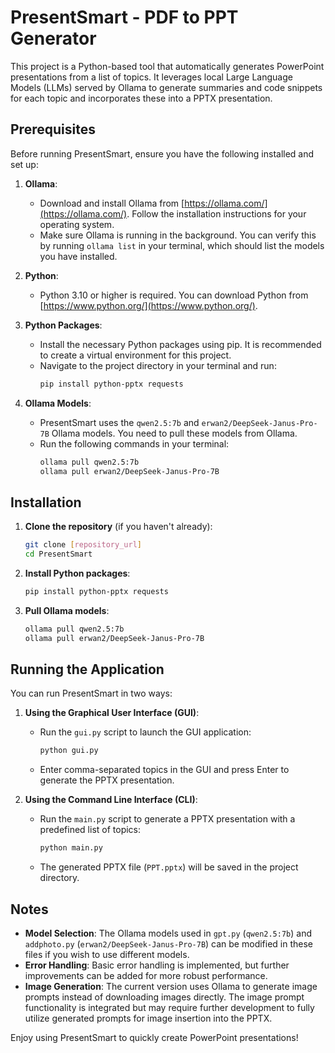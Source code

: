 # PresentSmart - PDF to PPT Generator

This project is a Python-based tool that automatically generates PowerPoint presentations from a list of topics. It leverages local Large Language Models (LLMs) served by Ollama to generate summaries and code snippets for each topic and incorporates these into a PPTX presentation.

## Prerequisites

Before running PresentSmart, ensure you have the following installed and set up:

1.  **Ollama**:

    - Download and install Ollama from [https://ollama.com/](https://ollama.com/). Follow the installation instructions for your operating system.
    - Make sure Ollama is running in the background. You can verify this by running `ollama list` in your terminal, which should list the models you have installed.

2.  **Python**:

    - Python 3.10 or higher is required. You can download Python from [https://www.python.org/](https://www.python.org/).

3.  **Python Packages**:

    - Install the necessary Python packages using pip. It is recommended to create a virtual environment for this project.
    - Navigate to the project directory in your terminal and run:
      ```bash
      pip install python-pptx requests
      ```

4.  **Ollama Models**:
    - PresentSmart uses the `qwen2.5:7b` and `erwan2/DeepSeek-Janus-Pro-7B` Ollama models. You need to pull these models from Ollama.
    - Run the following commands in your terminal:
      ```bash
      ollama pull qwen2.5:7b
      ollama pull erwan2/DeepSeek-Janus-Pro-7B
      ```

## Installation

1.  **Clone the repository** (if you haven't already):

    ```bash
    git clone [repository_url]
    cd PresentSmart
    ```

2.  **Install Python packages**:

    ```bash
    pip install python-pptx requests
    ```

3.  **Pull Ollama models**:
    ```bash
    ollama pull qwen2.5:7b
    ollama pull erwan2/DeepSeek-Janus-Pro-7B
    ```

## Running the Application

You can run PresentSmart in two ways:

1.  **Using the Graphical User Interface (GUI)**:

    - Run the `gui.py` script to launch the GUI application:
      ```bash
      python gui.py
      ```
    - Enter comma-separated topics in the GUI and press Enter to generate the PPTX presentation.

2.  **Using the Command Line Interface (CLI)**:
    - Run the `main.py` script to generate a PPTX presentation with a predefined list of topics:
      ```bash
      python main.py
      ```
    - The generated PPTX file (`PPT.pptx`) will be saved in the project directory.

## Notes

- **Model Selection**: The Ollama models used in `gpt.py` (`qwen2.5:7b`) and `addphoto.py` (`erwan2/DeepSeek-Janus-Pro-7B`) can be modified in these files if you wish to use different models.
- **Error Handling**: Basic error handling is implemented, but further improvements can be added for more robust performance.
- **Image Generation**: The current version uses Ollama to generate image prompts instead of downloading images directly. The image prompt functionality is integrated but may require further development to fully utilize generated prompts for image insertion into the PPTX.

Enjoy using PresentSmart to quickly create PowerPoint presentations!
